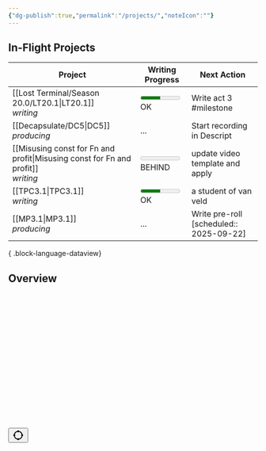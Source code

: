 ```yaml
---
{"dg-publish":true,"permalink":"/projects/","noteIcon":""}
---
```


## In-Flight Projects
| Project                                                                                 | Writing Progress                                                                        | Next Action                              |
| --------------------------------------------------------------------------------------- | --------------------------------------------------------------------------------------- | ---------------------------------------- |
| [[Lost Terminal/Season 20.0/LT20.1\|LT20.1]]<br/>_writing_                           | <meter min='0' max='100' low='1' high='1' optimum='100' value='50'></meter><br/>OK      | Write act 3 #milestone                   |
| [[Decapsulate/DC5\|DC5]]<br/>_producing_                                             | ...                                                                                     | Start recording in Descript              |
| [[Misusing const for Fn and profit\|Misusing const for Fn and profit]]<br/>_writing_ | <meter min='0' max='100' low='99' high='99' optimum='100' value='0'></meter><br/>BEHIND | update video template and apply          |
| [[TPC3.1\|TPC3.1]]<br/>_writing_                                                     | <meter min='0' max='100' low='1' high='1' optimum='100' value='50'></meter><br/>OK      | a student of van veld                    |
| [[MP3.1\|MP3.1]]<br/>_producing_                                                     | ...                                                                                     | Write pre-roll  [scheduled:: 2025-09-22] |

{ .block-language-dataview}

## Overview
<p><span><div class="block-language-chronos"><div class="chronos-timeline-container" style="position: relative;"><div class="vis-timeline" style="touch-action: none; user-select: none; -webkit-user-drag: none; -webkit-tap-highlight-color: rgba(0, 0, 0, 0); visibility: hidden;"><div class="vis-panel vis-background"></div><div class="vis-panel vis-background vis-vertical"><div class="vis-axis"><div class="vis-group"></div><div class="vis-group"></div><div class="vis-group"></div><div class="vis-group"></div><div class="vis-group"></div><div class="vis-group"></div><div class="vis-group"></div></div></div><div class="vis-panel vis-background vis-horizontal"></div><div class="vis-panel vis-center" style="touch-action: pan-y; user-select: none; -webkit-user-drag: none; -webkit-tap-highlight-color: rgba(0, 0, 0, 0);"><div class="vis-content"><div class="vis-itemset"><div class="vis-background"><div class="vis-group"><div style="visibility: hidden; position: absolute;"></div></div><div class="vis-group"><div style="visibility: hidden; position: absolute;"></div></div><div class="vis-group"><div style="visibility: hidden; position: absolute;"></div></div><div class="vis-group"><div style="visibility: hidden; position: absolute;"></div></div><div class="vis-group"><div style="visibility: hidden; position: absolute;"></div></div><div class="vis-group"><div style="visibility: hidden; position: absolute;"></div></div><div class="vis-group"><div style="visibility: hidden; position: absolute;"></div></div><div class="vis-group"><div style="visibility: hidden; position: absolute;"></div></div></div><div class="vis-foreground"><div class="vis-group"><div class="vis-item vis-range is-link with-caps vis-readonly" style="background-color: var(--color-orange);"><div class="vis-item-overflow"><div class="vis-item-content" style="transform: translateX(0px);">MP3.2</div></div><div class="vis-item-visible-frame"></div></div><div class="vis-item vis-range is-link with-caps vis-readonly" style="background-color: var(--color-orange);"><div class="vis-item-overflow"><div class="vis-item-content" style="transform: translateX(0px);">MP3.1</div></div><div class="vis-item-visible-frame"></div></div></div><div class="vis-group"><div class="vis-item vis-range is-link with-caps vis-readonly" style="background-color: var(--color-green);"><div class="vis-item-overflow"><div class="vis-item-content" style="transform: translateX(0px);">LT20.1</div></div><div class="vis-item-visible-frame"></div></div></div><div class="vis-group"><div class="vis-item vis-range is-link with-caps vis-readonly" style="background-color: var(--color-red);"><div class="vis-item-overflow"><div class="vis-item-content" style="transform: translateX(0px);">DC6</div></div><div class="vis-item-visible-frame"></div></div><div class="vis-item vis-range is-link with-caps vis-readonly" style="background-color: var(--color-red);"><div class="vis-item-overflow"><div class="vis-item-content" style="transform: translateX(0px);">DC5</div></div><div class="vis-item-visible-frame"></div></div></div><div class="vis-group"><div class="vis-item vis-range is-link with-caps vis-readonly"><div class="vis-item-overflow"><div class="vis-item-content" style="transform: translateX(0px);">A System For Thinking</div></div><div class="vis-item-visible-frame"></div></div><div class="vis-item vis-range is-link with-caps vis-readonly"><div class="vis-item-overflow"><div class="vis-item-content" style="transform: translateX(0px);">Misusing const for Fn and profit</div></div><div class="vis-item-visible-frame"></div></div></div><div class="vis-group"><div class="vis-item vis-range is-link with-caps vis-readonly" style="background-color: var(--color-purple);"><div class="vis-item-overflow"><div class="vis-item-content" style="transform: translateX(0px);">TPC3.2</div></div><div class="vis-item-visible-frame"></div></div><div class="vis-item vis-range is-link with-caps vis-readonly" style="background-color: var(--color-purple);"><div class="vis-item-overflow"><div class="vis-item-content" style="transform: translateX(0px);">TPC3.1</div></div><div class="vis-item-visible-frame"></div></div></div><div class="vis-group"><div class="vis-item vis-range is-link with-caps vis-readonly" style="background-color: var(--color-cyan);"><div class="vis-item-overflow"><div class="vis-item-content" style="transform: translateX(0px);">Wudang 2026</div></div><div class="vis-item-visible-frame"></div></div></div><div class="vis-group"></div></div></div></div><div class="vis-shadow vis-top"></div><div class="vis-shadow vis-bottom"></div></div><div class="vis-panel vis-left" style="touch-action: none; user-select: none; -webkit-user-drag: none; -webkit-tap-highlight-color: rgba(0, 0, 0, 0);"><div class="vis-content"><div class="vis-labelset"><div class="vis-label vis-group-level-0" title=""><div class="vis-inner">MP</div></div><div class="vis-label vis-group-level-0" title=""><div class="vis-inner">LT</div></div><div class="vis-label vis-group-level-0" title=""><div class="vis-inner">DC</div></div><div class="vis-label vis-group-level-0" title=""><div class="vis-inner">NB</div></div><div class="vis-label vis-group-level-0" title=""><div class="vis-inner">TPC</div></div><div class="vis-label vis-group-level-0" title=""><div class="vis-inner">Project</div></div><div class="vis-label vis-group-level-0" title=""><div class="vis-inner"> </div></div></div></div><div class="vis-shadow vis-top"></div><div class="vis-shadow vis-bottom"></div></div><div class="vis-panel vis-right"><div class="vis-content"></div><div class="vis-shadow vis-top"></div><div class="vis-shadow vis-bottom"></div></div><div class="vis-panel vis-top"></div><div class="vis-panel vis-bottom"></div><div class="vis-rolling-mode-btn" style="visibility: hidden;"></div></div><div class="vis-loading-screen"><div></div></div><button class="chronos-timeline-refit-button" aria-label="Fit all"><svg xmlns="http://www.w3.org/2000/svg" viewBox="0 0 24 24" width="24" height="24" fill="currentColor">
	<circle cx="12" cy="12" r="8" stroke="currentColor" stroke-width="2" fill="none"></circle>
	<line x1="12" y1="2" x2="12" y2="6" stroke="currentColor" stroke-width="2"></line>
	<line x1="12" y1="18" x2="12" y2="22" stroke="currentColor" stroke-width="2"></line>
	<line x1="2" y1="12" x2="6" y2="12" stroke="currentColor" stroke-width="2"></line>
	<line x1="18" y1="12" x2="22" y2="12" stroke="currentColor" stroke-width="2"></line>
</svg></button></div></div></span></p>
